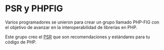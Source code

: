 # PSR y PHPFIG

Varios programadores se unieron para crear un grupo llamado PHP-FIG con el objetivo de avanzar en la interoperabilidad de librerías en PHP.

Este grupo creo el [PSR](https://www.php-fig.org/psr/) que son recomendaciones y estándares para tu código de PHP.